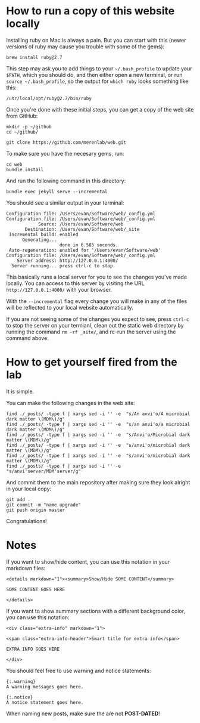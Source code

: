 # How to run a copy of this website locally

Installing ruby on Mac is always a pain. But you can start with this (newer versions of ruby may cause you trouble with some of the gems):

```
brew install ruby@2.7
```

This step may ask you to add things to your `~/.bash_profile` to update your `$PATH`, which you should do, and then either open a new terminal, or run `source ~/.bash_profile`, so the output for `which ruby` looks something like this:

```
/usr/local/opt/ruby@2.7/bin/ruby
```

Once you're done with these initial steps, you can get a copy of the web site from GitHub:

```
mkdir -p ~/github
cd ~/github/

git clone https://github.com/merenlab/web.git
```

To make sure you have the necesary gems, run:

```
cd web
bundle install
```

And run the following command in this directory:

```
bundle exec jekyll serve --incremental
```

You should see a similar output in your terminal:

```
Configuration file: /Users/evan/Software/web/_config.yml
Configuration file: /Users/evan/Software/web/_config.yml
            Source: /Users/evan/Software/web
       Destination: /Users/evan/Software/web/_site
 Incremental build: enabled
      Generating...
                    done in 6.585 seconds.
 Auto-regeneration: enabled for '/Users/evan/Software/web'
Configuration file: /Users/evan/Software/web/_config.yml
    Server address: http://127.0.0.1:4000/
  Server running... press ctrl-c to stop.
```

This basically runs a local server for you to see the changes you've made locally. You can access to this server by visiting the URL `http://127.0.0.1:4000/` with your browser.

With the `--incremental` flag every change you will make in any of the files will be reflected to your local website automatically.

If you are not seeing some of the changes you expect to see, press `ctrl-c` to stop the server on your termianl, clean out the static web directory by running the command `rm -rf _site/`, and re-run the server using the command above.

# How to get yourself fired from the lab

It is simple.

You can make the following changes in the web site:

```
find ./_posts/ -type f | xargs sed -i '' -e  "s/An anvi'o/A microbial dark matter \(MDM\)/g"
find ./_posts/ -type f | xargs sed -i '' -e  "s/an anvi'o/a microbial dark matter \(MDM\)/g"
find ./_posts/ -type f | xargs sed -i '' -e  "s/Anvi'o/Microbial dark matter \(MDM\)/g"
find ./_posts/ -type f | xargs sed -i '' -e  "s/anvi'o/microbial dark matter \(MDM\)/g"
find ./_posts/ -type f | xargs sed -i '' -e  "s/anvi'o/microbial dark matter \(MDM\)/g"
find ./_posts/ -type f | xargs sed -i '' -e  "s/anvi'server/MDM'server/g"
```

And commit them to the main repository after making sure they look alright in your local copy:

```
git add .
git commit -m "name upgrade"
git push origin master
```

Congratulations!

# Notes

If you want to show/hide content, you can use this notation in your markdown files:

```
<details markdown="1"><summary>Show/Hide SOME CONTENT</summary>

SOME CONTENT GOES HERE

</details>
```

If you want to show summary sections with a different background color, you can use this notation:

```
<div class="extra-info" markdown="1">

<span class="extra-info-header">Smart title for extra info</span>

EXTRA INFO GOES HERE

</div>
```

You should feel free to use warning and notice statements:

```
{:.warning}
A warning messages goes here.

{:.notice}
A notice statement goes here.
```

When naming new posts, make sure the are not **POST-DATED**!
